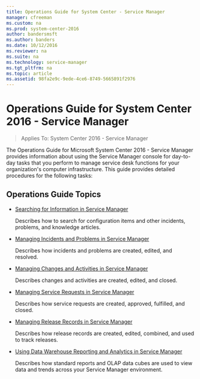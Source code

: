 ```yaml
---
title: Operations Guide for System Center - Service Manager
manager: cfreeman
ms.custom: na
ms.prod: system-center-2016
author: bandersmsft
ms.author: banders
ms.date: 10/12/2016
ms.reviewer: na
ms.suite: na
ms.technology: service-manager
ms.tgt_pltfrm: na
ms.topic: article
ms.assetid: 98fa2e9c-9ede-4ce6-8749-5665891f2976
---
```


# Operations Guide for System Center 2016 - Service Manager

>Applies To: System Center 2016 - Service Manager

The Operations Guide for Microsoft System Center 2016 - Service Manager provides information about using the Service Manager console for day\-to\-day tasks that you perform to manage service desk functions for your organization's computer infrastructure. This guide provides detailed procedures for the following tasks:  

## Operations Guide Topics  

-   [Searching for Information in Service Manager](ops-searching-for-information-in-system-center-2016-service-manager.md)  

     Describes how to search for configuration items and other incidents, problems, and knowledge articles.  

-   [Managing Incidents and Problems in Service Manager](ops-managing-incidents-and-problems-in-system-center-2016-service-manager.md)  

     Describes how incidents and problems are created, edited, and resolved.  

-   [Managing Changes and Activities in Service Manager](ops-managing-changes-and-activities-in-system-center-2016-service-manager.md)  

     Describes changes and activities are created, edited, and closed.  

-   [Managing Service Requests in Service Manager](ops-managing-service-requests-in-system-center-2016-service-manager.md)  

     Describes how service requests are created, approved, fulfilled, and closed.  

-   [Managing Release Records in Service Manager](ops-managing-release-records-in-system-center-2016-service-manager.md)  

     Describes how release records are created, edited, combined, and used to track releases.  


-   [Using Data Warehouse Reporting and Analytics in Service Manager](ops-using-data-warehouse-reporting-and-analytics-in-system-center-2016-service-manager.md)  

     Describes how standard reports and OLAP data cubes are used to view data and trends across your Service Manager environment.  
